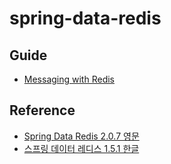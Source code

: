 # spring-data-redis

## Guide
- [Messaging with Redis](https://spring.io/guides/gs/messaging-redis/)

## Reference
- [Spring Data Redis 2.0.7 영문](https://docs.spring.io/spring-data/redis/docs/2.0.7.RELEASE/reference/html/)
- [스프링 데이터 레디스 1.5.1 한글](http://arahansa.github.io/docs_spring/redis.html)

